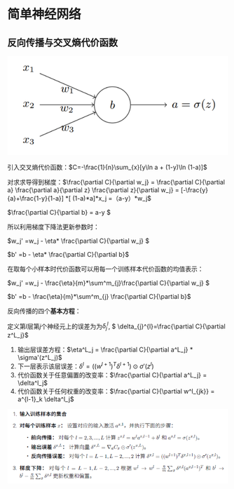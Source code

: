 # 简单神经网络

## 反向传播与交叉熵代价函数

![](assets/image-20221029190505083-16670574151452.png)

引入交叉熵代价函数：$C=-\frac{1}{n}\sum_{x}[y\ln a + (1-y)\ln (1-a)]$

对求求导得到梯度：$\frac{\partial C}{\partial w_j} = \frac{\partial C}{\partial a} \frac{\partial a}{\partial z} \frac{\partial z}{\partial w_j} = [-\frac{y}{a}+\frac{1-y}{1-a}] *[ (1-a)*a]*x_j =（a-y）*w_j$

$\frac{\partial C}{\partial b} = a-y $

所以利用梯度下降法更新参数时：

$w_j' =w_j - \eta* \frac{\partial C}{\partial w_j} $

$b' =b - \eta* \frac{\partial C}{\partial b}$

在取每个小样本时代价函数可以用每一个训练样本代价函数的均值表示：

$w_j' =w_j - \frac{\eta}{m}*\sum^m_{j}\frac{\partial C}{\partial w_j} $

$b' =b - \frac{\eta}{m}*\sum^m_{j} \frac{\partial C}{\partial b}$

反向传播的四个**基本方程**：

定义第$l$层第$j$个神经元上的误差为为$\delta_{j}^{l}$,    $ \delta_{j}^{l}=\frac{\partial C}{\partial z^L_j}$

1. 输出层误差方程：$\eta^L_j = \frac{\partial C}{\partial a^L_j} * \sigma'(z^L_j)$
2. 下一层表示该层误差：$\delta ^l =((w^{l+1})^T\delta^{l+1})\odot\sigma'(z^l)$ 
3. 代价函数关于任意偏置的改变率：$\frac{\partial C}{\partial a^L_j} = \delta^l_j$
4. 代价函数关于任何权重的改变率：$\frac{\partial C}{\partial w^l_{jk}} = a^{l-1}_k \delta^l_j$ 

![](assets/one_4-16670574031321.png)
